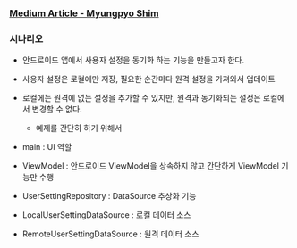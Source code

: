 ### [Medium Article - Myungpyo Shim](https://myungpyo.medium.com/%EC%BD%94%EB%A3%A8%ED%8B%B4-%EA%B3%B5%EC%8B%9D-%EA%B0%80%EC%9D%B4%EB%93%9C-%EC%9E%90%EC%84%B8%ED%9E%88-%EC%9D%BD%EA%B8%B0-part-5-dive-1-cc7ee8780c35)

### 시나리오

- 안드로이드 앱에서 사용자 설정을 동기화 하는 기능을 만들고자 한다.
- 사용자 설정은 로컬에만 저장, 필요한 순간마다 원격 설정을 가져와서 업데이트
- 로컬에는 원격에 없는 설정을 추가할 수 있지만, 원격과 동기화되는 설정은 로컬에서 변경할 수 없다.
    - 예제를 간단히 하기 위해서

- main : UI 역할
- ViewModel : 안드로이드 ViewModel을 상속하지 않고 간단하게 ViewModel 기능만 수행
- UserSettingRepository : DataSource 추상화 기능
- LocalUserSettingDataSource : 로컬 데이터 소스
- RemoteUserSettingDataSource : 원격 데이터 소스 
